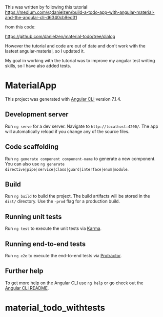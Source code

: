 This was written by following this tutorial https://medium.com/@danielzen/build-a-todo-app-with-angular-material-and-the-angular-cli-d6340cb9ed31

from this code:

https://github.com/danielzen/material-todo/tree/dialog

However the tutorial and code are out of date and don't work with the lastest angular-material, so I updated it.

My goal in working with the tutorial was to improve my angular test writing skills, so I have also added tests.



# MaterialApp

This project was generated with [Angular CLI](https://github.com/angular/angular-cli) version 7.1.4.

## Development server

Run `ng serve` for a dev server. Navigate to `http://localhost:4200/`. The app will automatically reload if you change any of the source files.

## Code scaffolding

Run `ng generate component component-name` to generate a new component. You can also use `ng generate directive|pipe|service|class|guard|interface|enum|module`.

## Build

Run `ng build` to build the project. The build artifacts will be stored in the `dist/` directory. Use the `-prod` flag for a production build.

## Running unit tests

Run `ng test` to execute the unit tests via [Karma](https://karma-runner.github.io).

## Running end-to-end tests

Run `ng e2e` to execute the end-to-end tests via [Protractor](http://www.protractortest.org/).

## Further help

To get more help on the Angular CLI use `ng help` or go check out the [Angular CLI README](https://github.com/angular/angular-cli/blob/master/README.md).
# material_todo_withtests
